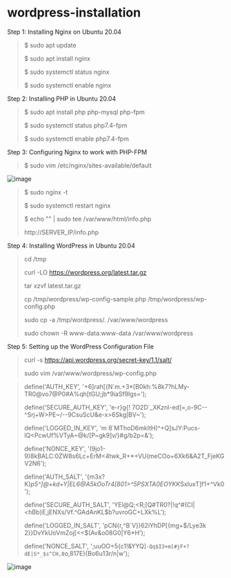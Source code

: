 # wordpress-installation
Step 1: Installing Nginx on Ubuntu 20.04

> $ sudo apt update 
> 
> $ sudo apt install nginx
> 
> $ sudo systemctl status nginx 
> 
> $ sudo systemctl enable nginx

Step 2: Installing PHP in Ubuntu 20.04

> $ sudo apt install php php-mysql php-fpm
> 
> $ sudo systemctl status php7.4-fpm
> 
> $ sudo systemctl enable php7.4-fpm

Step 3: Configuring Nginx to work with PHP-FPM

> $ sudo vim /etc/nginx/sites-available/default
> 
![image](https://user-images.githubusercontent.com/42967535/115274184-09e60780-a15e-11eb-862a-2c3f3885cc6e.png)

> $ sudo nginx -t
> 
> $ sudo systemctl restart nginx
> 
> $ echo "<?php phpinfo(); ?>" | sudo tee /var/www/html/info.php
> 
> http://SERVER_IP/info.php
 
Step 4: Installing WordPress in Ubuntu 20.04

> cd /tmp
>
> curl -LO https://wordpress.org/latest.tar.gz
>
> tar xzvf latest.tar.gz
>
> cp /tmp/wordpress/wp-config-sample.php /tmp/wordpress/wp-config.php
>
> sudo cp -a /tmp/wordpress/. /var/www/wordpress
>
> sudo chown -R www-data:www-data /var/www/wordpress

Step 5: Setting up the WordPress Configuration File

> curl -s https://api.wordpress.org/secret-key/1.1/salt/
>
> sudo vim /var/www/wordpress/wp-config.php
>

> define('AUTH_KEY',         '+6]rah[{N`m.+3*[B0kh:%8k7?hLMy-TR0@vo7@P0#A%qh[tGU;jb*9iaSf9lgs=');
> 
> define('SECURE_AUTH_KEY',  'e-r}g{! 7O2D`_XKznl-ed]=,o-9C--^Srj+W>PE~/--9CsuScU&e-x>6Skg|BV~');
> 
> define('LOGGED_IN_KEY',    'm 8`MThoD6mkItH)^+Q]sJY:Pucs-lQ<PcwUf%VTyA~@k/[P~gk9]v/}#g/b2p=&');
> 
> define('NONCE_KEY',        '(9jo1-9)8kBALC:0ZW8s6Lc+ErM<4twk_R+*+VU(meCOo+6Xk6&A2T_FjeKGV2N6');
> 
> define('AUTH_SALT',        '{m3x?K)*p5^]@+kd+Y|EL6@A5kOoTr4[801>^5PSXTA0EOYKK*SxIuxT]f1+^Vk0');
> 
> define('SECURE_AUTH_SALT', 'YEl@Q;<R;[Q#TR0?|!q^#(CI|<hBb}E,jENXs/Vf.^GAdAnKL$b?uvroGC+LXk%L');
> 
> define('LOGGED_IN_SALT',   'pCN{r,^B`V})62iYhDP[{mg+$/Lye3k 2}}DvYkUoVmZoj[<<$(Av&o08G0|Y6*H');
> 
> define('NONCE_SALT',       ';uuOO+5{c1!&YYQ]`-Qq$I3+m[#jF+?dE|S*_$s^CH,8`o,817E){Bo6u13r/n|w');


![image](https://user-images.githubusercontent.com/42967535/115277933-78c55f80-a162-11eb-904a-cb77f25e3e4f.png)





